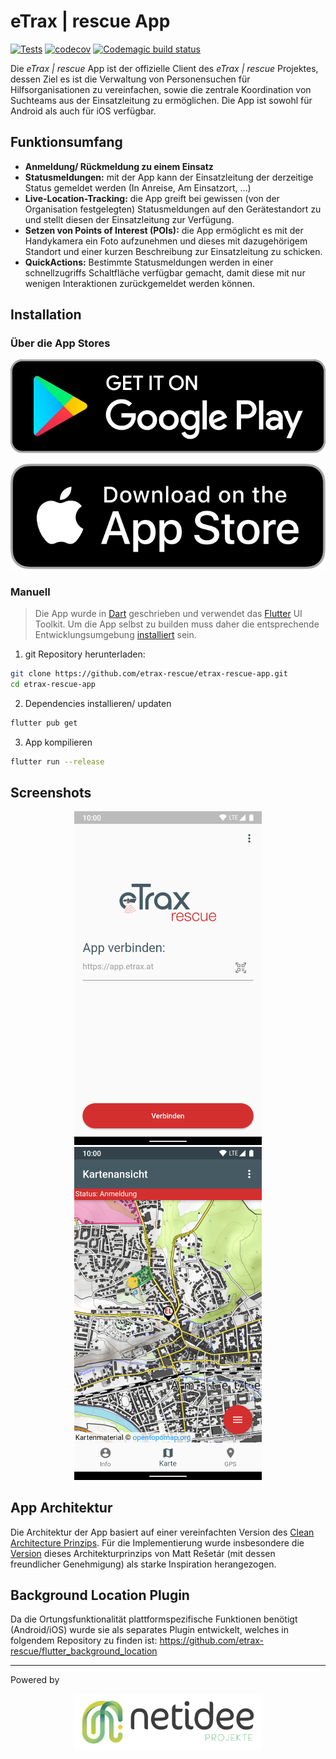 # eTrax | rescue App

[![Tests](https://github.com/etrax-rescue/etrax-rescue-app/workflows/Tests/badge.svg)](https://github.com/etrax-rescue/etrax-rescue-app/actions)
[![codecov](https://codecov.io/gh/yozoon/etrax-rescue-app/branch/main/graph/badge.svg?token=2MU8A9DNBQ)](https://codecov.io/gh/yozoon/etrax-rescue-app)
[![Codemagic build status](https://api.codemagic.io/apps/5fccbea7db6d1a4fe667fc34/5fccbea7db6d1a4fe667fc33/status_badge.svg)](https://codemagic.io/apps/5fccbea7db6d1a4fe667fc34/5fccbea7db6d1a4fe667fc33/latest_build)

Die _eTrax | rescue_ App ist der offizielle Client des _eTrax | rescue_ Projektes, dessen Ziel es ist die Verwaltung von Personensuchen für Hilfsorganisationen zu vereinfachen, sowie die zentrale Koordination von Suchteams aus der Einsatzleitung zu ermöglichen. Die App ist sowohl für Android als auch für iOS verfügbar.

## Funktionsumfang

* **Anmeldung/ Rückmeldung zu einem Einsatz**
* **Statusmeldungen:** mit der App kann der Einsatzleitung der derzeitige Status gemeldet werden (In Anreise, Am Einsatzort, ...)
* **Live-Location-Tracking:** die App greift bei gewissen (von der Organisation festgelegten) Statusmeldungen auf den Gerätestandort zu und stellt diesen der Einsatzleitung zur Verfügung.
* **Setzen von Points of Interest (POIs):** die App ermöglicht es mit der Handykamera ein Foto aufzunehmen und dieses mit dazugehörigem Standort und einer kurzen Beschreibung zur Einsatzleitung zu schicken.
* **QuickActions:** Bestimmte Statusmeldungen werden in einer schnellzugriffs Schaltfläche verfügbar gemacht, damit diese mit nur wenigen Interaktionen zurückgemeldet werden können.

## Installation

### Über die App Stores

<p align="center">
  <a href="https://play.google.com/store/apps/details?id=at.etrax.etrax_rescue_app">
    <img src="assets/play_store_badge.svg" alt="Get it on Google Play">
  </a>
</p>
<p align="center">
  <a href="https://apps.apple.com/at/app/etrax-rescue/id1544828744">
    <img src="assets/app_store_badge.svg" alt="Download on the App Store">
  </a>
</p>

### Manuell

> Die App wurde in [Dart](https://dart.dev/) geschrieben und verwendet das [Flutter](https://flutter.dev/) UI Toolkit. Um die App selbst zu builden muss daher die entsprechende Entwicklungsumgebung [installiert](https://flutter.dev/docs/get-started/install) sein.

1. git Repository herunterladen:

```bash
git clone https://github.com/etrax-rescue/etrax-rescue-app.git
cd etrax-rescue-app
```

2. Dependencies installieren/ updaten

 ```bash
 flutter pub get
 ```
 
 3. App kompilieren
 
 ```bash
 flutter run --release
 ```

## Screenshots

<p align="center">
<img src="screenshots/app_connection.png" width="300" alt="App Connection Page"/>
<img src="screenshots/map_view.png" width="300" alt="Map View"/>
</p>

## App Architektur

Die Architektur der App basiert auf einer vereinfachten Version des [Clean Architecture Prinzips](https://blog.cleancoder.com/uncle-bob/2012/08/13/the-clean-architecture.html). Für die Implementierung wurde insbesondere die [Version](https://resocoder.com/flutter-clean-architecture-tdd/) dieses Architekturprinzips von Matt Rešetár (mit dessen freundlicher Genehmigung) als starke Inspiration herangezogen.

## Background Location Plugin

Da die Ortungsfunktionalität plattformspezifische Funktionen benötigt (Android/iOS) wurde sie als separates Plugin entwickelt, welches in folgendem Repository zu finden ist: https://github.com/etrax-rescue/flutter_background_location

---

Powered by
<p align="center">
  <a href='https://netidee.at/etrax-rescue'><img src="assets/netidee-projekte.jpg" width="300" alt="Netidee Projekte"/></a>
</p>
